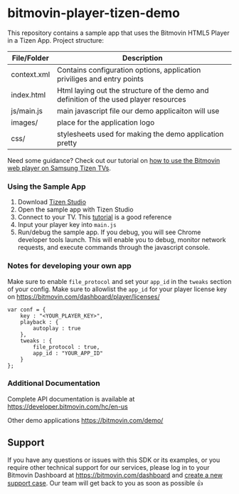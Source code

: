 # bitmovin-player-tizen-demo

This repository contains a sample app that uses the Bitmovin HTML5 Player in a Tizen App. Project structure:

| File/Folder | Description                                                                           |
| ----------- | ------------------------------------------------------------------------------------- |
| context.xml | Contains configuration options, application priviliges and entry points               |
| index.html  | Html laying out the structure of the demo and definition of the used player resources |
| js/main.js  | main javascript file our demo applicaiton will use                                    |
| images/     | place for the application logo                                                        |
| css/        | stylesheets used for making the demo application pretty                               |

Need some guidance? Check out our tutorial on [how to use the Bitmovin web player on Samsung Tizen TVs](https://bitmovin.com/docs/player/tutorials/getting-started-with-the-web-player-on-samsung-tizen).

### Using the Sample App

1. Download [Tizen Studio](https://developer.tizen.org/development/tizen-studio/download)
2. Open the sample app with Tizen Studio
3. Connect to your TV. This [tutorial](https://developer.samsung.com/tv/develop/getting-started/using-sdk/tv-device) is a good reference
4. Input your player key into `main.js`
5. Run/debug the sample app. If you debug, you will see Chrome developer tools launch. This will enable you to debug, monitor network requests, and execute commands through the javascript console.

### Notes for developing your own app

Make sure to enable `file_protocol` and set your `app_id` in the `tweaks` section of your config. Make sure to allowlist the `app_id` for your player license key on https://bitmovin.com/dashboard/player/licenses/

```
var conf = {
	key : "<YOUR_PLAYER_KEY>",
	playback : {
		autoplay : true
	},
	tweaks : {
		file_protocol : true,
		app_id : "YOUR_APP_ID"
	}
};
```

### Additional Documentation

Complete API documentation is available at https://developer.bitmovin.com/hc/en-us

Other demo applications https://bitmovin.com/demo/

## Support

If you have any questions or issues with this SDK or its examples, or you require other technical support for our services, please log in to your Bitmovin Dashboard at https://bitmovin.com/dashboard and [create a new support case](https://bitmovin.com/dashboard/support/cases/create). Our team will get back to you as soon as possible :+1:
